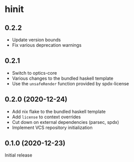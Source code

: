 # hinit

## 0.2.2

* Update version bounds
* Fix various deprecation warnings

## 0.2.1

* Switch to optics-core
* Various changes to the bundled haskell template
* Use the `unsafeRender` function provided by spdx-license

## 0.2.0 (2020-12-24)

* Add nix flake to the bundled haskell template
* Add `license` to context overrides
* Cut down on external dependencies (parsec, spdx)
* Implement VCS repository initialization

## 0.1.0 (2020-12-23)

Initial release
